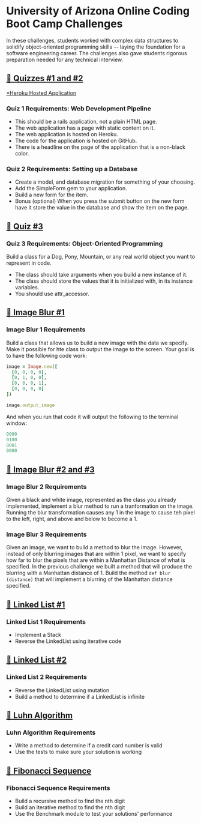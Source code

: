 # University of Arizona Online Coding Boot Camp Challenges

In these challenges, students worked with complex data structures to solidify object-oriented programming skills -- 
laying the foundation for a software engineering career. The challenges also gave students rigorous preparation 
needed for any technical interview.



## [🧮 Quizzes #1 and #2](https://github.com/AnaBoca/bootcamp-ruby-challenges/tree/master/quiz)
[*Heroku Hosted Application](https://quizone-ana-boca.herokuapp.com/)

### Quiz 1 Requirements: Web Development Pipeline
* This should be a rails application, not a plain HTML page.  
* The web application has a page with static content on it.  
* The web application is hosted on Heroku.  
* The code for the application is hosted on GitHub.  
* There is a headline on the page of the application that is a non-black color.  

### Quiz 2 Requirements: Setting up a Database
* Create a model, and database migration for something of your choosing.  
* Add the SimpleForm gem to your application.
* Build a new form for the item.
* Bonus (optional) When you press the submit button on the new form have it store the value in the database and show the item on the page.


## [🧮 Quiz #3](https://github.com/AnaBoca/bootcamp-ruby-challenges/blob/master/vid_lessons/quizthree.rb)

### Quiz 3 Requirements: Object-Oriented Programming
Build a class for a Dog, Pony, Mountain, or any real world object you want to represent in code.  
* The class should take arguments when you build a new instance of it.
* The class should store the values that it is initialized with, in its instance variables.
* You should use attr_accessor.


## [🧮 Image Blur #1](https://github.com/AnaBoca/bootcamp-ruby-challenges/blob/master/imageblur1_challenge.rb)

### Image Blur 1 Requirements
Build a class that allows us to build a new image with the data we specify. Make it possible for hte class to output the image to the screen. Your goal is to have the following code work:  
```ruby
image = Image.new([
  [0, 0, 0, 0],
  [0, 1, 0, 0],
  [0, 0, 0, 1],
  [0, 0, 0, 0]
])

image.output_image
```  
And when you run that code it will output the following to the terminal window:  

```ruby
0000
0100
0001
0000
```


## [🧮 Image Blur #2 and #3](https://github.com/AnaBoca/bootcamp-ruby-challenges/blob/master/imageblur2_challenge/lib/image.rb)

### Image Blur 2 Requirements  
Given a black and white image, represented as the class you already implemented, implement a blur method to run a tranformation on the image. Running the blur transformation causes any 1 in the image to cause teh pixel to the left, right, and above and below to become a 1.

### Image Blur 3 Requirements  
Given an image, we want to build a method to blur the image. However, instead of only blurring images that are within 1 pixel, we want to specify how far to blur the pixels that are within a Manhattan Distance of what is specified. In the previous challenge we built a method that will produce the blurring with a Manhattan distance of 1. Build the method `def blur (distance)` that will implement a blurring of the Manhattan distance specified.  


## [🧮 Linked List #1](https://github.com/AnaBoca/bootcamp-ruby-challenges/blob/master/linkedlist1_challenge.rb)

### Linked List 1 Requirements  
* Implement a Stack
* Reverse the LinkedList using iterative code


## [🧮 Linked List #2](https://github.com/AnaBoca/bootcamp-ruby-challenges/blob/master/linkedlist2_challenge.rb)

### Linked List 2 Requirements  
* Reverse the LinkedList using mutation
* Build a method to determine if a LinkedList is infinite


## [🧮 Luhn Algorithm](https://github.com/AnaBoca/bootcamp-ruby-challenges/tree/master/luhn_challenge)

### Luhn Algorithm Requirements
* Write a method to determine if a credit card number is valid
* Use the tests to make sure your solution is working


## [🧮 Fibonacci Sequence](https://github.com/AnaBoca/bootcamp-ruby-challenges/blob/master/fibonacci_challenge.rb)

### Fibonacci Sequence Requirements
* Build a recursive method to find the nth digit
* Build an iterative method to find the nth digit
* Use the Benchmark module to test your solutions' performance
